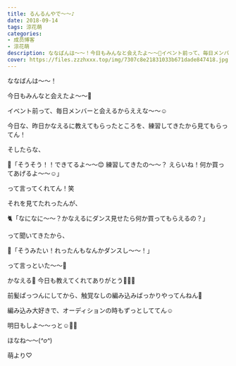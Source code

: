 ```yaml
---
title: るんるんやで〜〜♪
date: 2018-09-14
tags: 涼花萌
categories: 
- 成员博客
- 涼花萌
description: ななばんは〜〜！今日もみんなと会えたよ〜〜💓イベント前って、毎日メンバーと会えるからええな〜〜☺️今日な、昨日かなえるに教えてもらったところを、練習してき...
cover: https://files.zzzhxxx.top/img/7307c8e21831033b671dade847418.jpg 
---
```






ななばんは〜〜！




今日もみんなと会えたよ〜〜💓



イベント前って、毎日メンバーと会えるからええな〜〜☺️








今日な、昨日かなえるに教えてもらったところを、練習してきたから見てもらってん！







そしたらな、



🌷「そうそう！！できてるよ〜〜😊 練習してきたの〜〜？ えらいね！何か買ってあげるよ〜〜☺️」



って言ってくれてん！笑





それを見てたれったんが、



🐈「なになに〜〜？かなえるにダンス見せたら何か買ってもらえるの？」




って聞いてきたから、




🐥「そうみたい！れったんもなんかダンスし〜〜！」



って言っといた〜〜🤗






かなえる💓
今日も教えてくれてありがとう💓💓💓













前髪ぱっつんにしてから、触覚なしの編み込みばっかりやってんねん🙈













編み込み大好きで、オーディションの時もずっとしててん☺️






明日もしよ〜〜っと☺️💓💓






ほなね〜〜(*^o^*)


萌より♡


